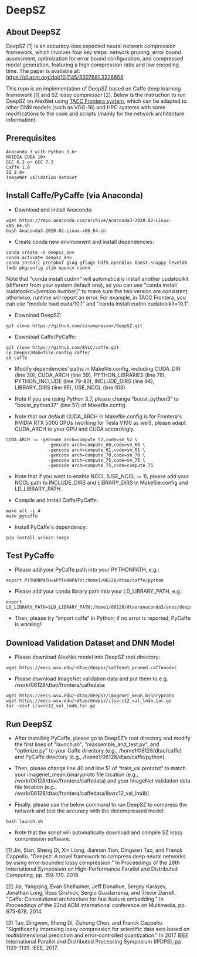 # DeepSZ

## About DeepSZ

DeepSZ [1] is an accuracy-loss expected neural network compression framework, which involves four key steps: network pruning, error bound assessment, optimization for error bound configuration, and compressed model generation, featuring a high compression ratio and low encoding time. The paper is available at: https://dl.acm.org/doi/10.1145/3307681.3326608.

This repo is an implementation of DeepSZ based on Caffe deep learning framework [1] and SZ lossy compressor [2]. Below is the instruction to run DeepSZ on AlexNet using [TACC Frontera system](https://www.tacc.utexas.edu/systems/frontera), which can be adapted to other DNN models (such as VGG-16) and HPC systems with some modifications to the code and scripts (mainly for the network architecture information). 

## Prerequisites
```
Anaconda 3 with Python 3.6+
NVIDIA CUDA 10+
GCC 6.3 or GCC 7.3
Caffe 1.0
SZ 2.0+
ImageNet validation dataset
```

## Install Caffe/PyCaffe (via Anaconda)
- Download and install Anaconda:
```
wget https://repo.anaconda.com/archive/Anaconda3-2020.02-Linux-x86_64.sh
bash Anaconda3-2020.02-Linux-x86_64.sh
```

- Create conda new environment and install dependencies:
```
conda create -n deepsz_env
conda activate deepsz_env
conda install protobuf glog gflags hdf5 openblas boost snappy leveldb lmdb pkgconfig zlib opencv cudnn
```
Note that "conda install cudnn" will automatically install another cudatoolkit (different from your system default one), so you can use "conda install cudatoolkit=[version number]" to make sure the two version are consistent; otherwise, runtime will report an error. For example, in TACC Frontera, you can use "module load cuda/10.1" and "conda install cudnn cudatoolkit=10.1". 

- Download DeepSZ:
```
git clone https://github.com/szcompressor/DeepSZ.git
```

- Download Caffe/PyCaffe:
```
git clone https://github.com/BVLC/caffe.git
cp DeepSZ/Makefile.config caffe/
cd caffe
```

- Modify dependencies’ paths in Makefile.config, including CUDA_DIR (line 30), CUDA_ARCH (line 39), PYTHON_LIBRARIES (line 78), PYTHON_INCLUDE (line 79-80), INCLUDE_DIRS (line 94), LIBRARY_DIRS (line 95), USE_NCCL (line 103).

- Note if you are using Python 3.7, please change "boost_python3" to "boost_python37" (line 57) of Makefile.config.

- Note that our default CUDA_ARCH in Makefile.config is for Frontera's NVIDIA RTX 5000 GPUs (working for Tesla V100 as well), please adapt CUDA_ARCH to your GPU and CUDA accordingly.
```
CUDA_ARCH := -gencode arch=compute_52,code=sm_52 \
                -gencode arch=compute_60,code=sm_60 \
                -gencode arch=compute_61,code=sm_61 \
                -gencode arch=compute_70,code=sm_70 \
                -gencode arch=compute_75,code=sm_75 \
                -gencode arch=compute_75,code=compute_75
```

- Note that if you want to enable NCCL (USE_NCCL := 1), please add your NCCL path to INCLUDE_DIRS and LIBRARY_DIRS in Makefile.config and LD_LIBRARY_PATH. 

- Compile and Install Caffe/PyCaffe:
```
make all -j 4
make pycaffe
```

- Install PyCaffe's dependency:
```
pip install scikit-image
```

## Test PyCaffe
- Please add your PyCaffe path into your PYTHONPATH, e.g.:
```
export PYTHONPATH=$PYTHONPATH:/home1/06128/dtao/caffe/python
```

- Please add your conda library path into your LD_LIBRARY_PATH, e.g.:
```
export LD_LIBRARY_PATH=$LD_LIBRARY_PATH:/home1/06128/dtao/anaconda3/envs/deepsz_env/lib
```

- Then, please try “import caffe” in Python; if no error is reported, PyCaffe is working!!

## Download Validation Dataset and DNN Model
- Please download AlexNet model into DeepSZ root directory:
```
wget https://eecs.wsu.edu/~dtao/deepsz/caffenet_pruned.caffemodel
```

- Please download ImageNet validation data and put them to e.g. /work/06128/dtao/frontera/caffedata:
```
wget https://eecs.wsu.edu/~dtao/deepsz/imagenet_mean.binaryproto
wget https://eecs.wsu.edu/~dtao/deepsz/ilsvrc12_val_lmdb.tar.gz
tar -xzvf ilsvrc12_val_lmdb.tar.gz
````

## Run DeepSZ

- After installing PyCaffe, please go to DeepSZ’s root directory and modify the first lines of "launch.sh", "reassemble_and_test.py", and "optimize.py" to your Caffe directory (e.g., /home1/06128/dtao/caffe) and PyCaffe directory (e.g., /home1/06128/dtao/caffe/python).

- Then, please change line 40 and line 51 of “train_val.prototxt” to match your imagenet_mean.binaryproto file location (e.g., /work/06128/dtao/frontera/caffedata) and your ImageNet validation data file location (e.g., /work/06128/dtao/frontera/caffedata/ilsvrc12_val_lmdb).

- Finally, please use the below command to run DeepSZ to compress the network and test the accuracy with the decompressed model:
```
bash launch.sh
```

- Note that the script will automatically download and compile SZ lossy compression software. 

[1] Jin, Sian, Sheng Di, Xin Liang, Jiannan Tian, Dingwen Tao, and Franck Cappello. "Deepsz: A novel framework to compress deep neural networks by using error-bounded lossy compression." In Proceedings of the 28th International Symposium on High-Performance Parallel and Distributed Computing, pp. 159-170. 2019.

[2] Jia, Yangqing, Evan Shelhamer, Jeff Donahue, Sergey Karayev, Jonathan Long, Ross Girshick, Sergio Guadarrama, and Trevor Darrell. "Caffe: Convolutional architecture for fast feature embedding." In Proceedings of the 22nd ACM international conference on Multimedia, pp. 675-678. 2014.

[3] Tao, Dingwen, Sheng Di, Zizhong Chen, and Franck Cappello. "Significantly improving lossy compression for scientific data sets based on multidimensional prediction and error-controlled quantization." In 2017 IEEE International Parallel and Distributed Processing Symposium (IPDPS), pp. 1129-1139. IEEE, 2017. 
